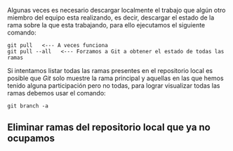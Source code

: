 Algunas veces es necesario descargar localmente el trabajo que algún otro miembro del equipo esta realizando, es decir, descargar el estado de la rama sobre la que esta trabajando, para ello ejecutamos el siguiente comando:

```
git pull   <--- A veces funciona
git pull --all   <--- Forzamos a Git a obtener el estado de todas las ramas
```

Si intentamos listar todas las ramas presentes en el repositorio local es posible que *Git* solo muestre la rama principal y aquellas en las que hemos tenido alguna participación pero no todas, para lograr visualizar todas las ramas debemos usar el comando:

```
git branch -a
```
## Eliminar ramas del repositorio local que ya no ocupamos

